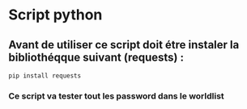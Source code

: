 # Script python 
## Avant de utiliser ce script doit étre instaler la bibliothéqque suivant (requests) :
```
pip install requests
```
### Ce script va tester tout les password dans le worldlist 
